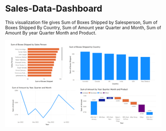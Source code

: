 # Sales-Data-Dashboard

This visualization file gives Sum of Boxes Shipped by Salesperson, Sum of Boxes Shipped By Country, Sum of Amount year Quarter and Month, Sum of Amount By year Quarter Month and Product.

![image alt](https://github.com/Kanchimanoj/Sales-Data-Dashboard/blob/c9cd65f052af605367341237ca76fb83d697a4bd/Sales%20Dashboard.png)
